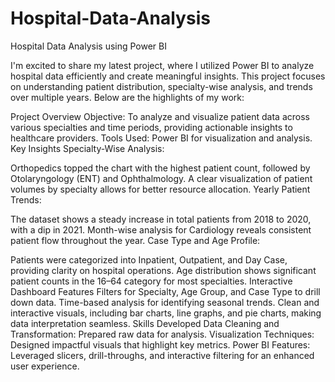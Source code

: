# Hospital-Data-Analysis
Hospital Data Analysis using Power BI

I'm excited to share my latest project, where I utilized Power BI to analyze hospital data efficiently and create meaningful insights. This project focuses on understanding patient distribution, specialty-wise analysis, and trends over multiple years. Below are the highlights of my work:

Project Overview
Objective: To analyze and visualize patient data across various specialties and time periods, providing actionable insights to healthcare providers.
Tools Used: Power BI for visualization and analysis.
Key Insights
Specialty-Wise Analysis:

Orthopedics topped the chart with the highest patient count, followed by Otolaryngology (ENT) and Ophthalmology.
A clear visualization of patient volumes by specialty allows for better resource allocation.
Yearly Patient Trends:

The dataset shows a steady increase in total patients from 2018 to 2020, with a dip in 2021.
Month-wise analysis for Cardiology reveals consistent patient flow throughout the year.
Case Type and Age Profile:

Patients were categorized into Inpatient, Outpatient, and Day Case, providing clarity on hospital operations.
Age distribution shows significant patient counts in the 16–64 category for most specialties.
Interactive Dashboard Features
Filters for Specialty, Age Group, and Case Type to drill down data.
Time-based analysis for identifying seasonal trends.
Clean and interactive visuals, including bar charts, line graphs, and pie charts, making data interpretation seamless.
Skills Developed
Data Cleaning and Transformation: Prepared raw data for analysis.
Visualization Techniques: Designed impactful visuals that highlight key metrics.
Power BI Features: Leveraged slicers, drill-throughs, and interactive filtering for an enhanced user experience.

